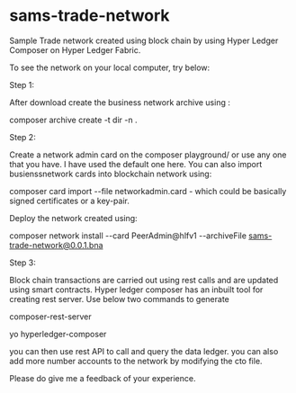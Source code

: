 # sams-trade-network
Sample Trade network created using block chain by using Hyper Ledger Composer on Hyper Ledger Fabric.

To see the network on your local computer, try below:


Step 1:

After download create the business network archive using :

composer archive create -t dir -n .

Step 2:

Create a network admin card on the composer playground/ or use any one that you have. I have used the default one here.
You can also import busienssnetwork cards into blockchain network using:

composer card import --file networkadmin.card - which could be basically signed certificates or a key-pair.

Deploy the network created using:

composer network install --card PeerAdmin@hlfv1 --archiveFile sams-trade-network@0.0.1.bna

Step 3:

Block chain transactions are carried out using rest calls and are updated using smart contracts. Hyper ledger composer has an inbuilt tool for creating rest server. Use below two commands to generate 

composer-rest-server

yo hyperledger-composer

you can then use rest API to call and query the data ledger.
you can also add more number accounts to the network by modifying the cto file. 

Please do give me a feedback of your experience. 









